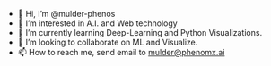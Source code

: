 - 👋 Hi, I’m @mulder-phenos
- 👀 I’m interested in A.I. and Web technology
- 🌱 I’m currently learning Deep-Learning and Python Visualizations.
- 💞️ I’m looking to collaborate on ML and Visualize.
- 📫 How to reach me, send email to mulder@phenomx.ai

<!---
mulder-phenos/mulder-phenos is a ✨ special ✨ repository because its `README.md` (this file) appears on your GitHub profile.
You can click the Preview link to take a look at your changes.
--->
